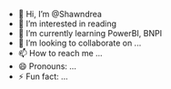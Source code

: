 - 👋 Hi, I’m @Shawndrea
- 👀 I’m interested in reading
- 🌱 I’m currently learning PowerBI, BNPI
- 💞️ I’m looking to collaborate on ...
- 📫 How to reach me ...
- 😄 Pronouns: ...
- ⚡ Fun fact: ...

<!---
ShawndreaI/ShawndreaI is a ✨ special ✨ repository because its `README.md` (this file) appears on your GitHub profile.
You can click the Preview link to take a look at your changes.
--->
